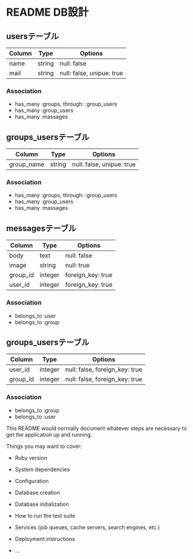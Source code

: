 # README DB設計

## usersテーブル

|Column|Type|Options|
|------|----|-------|
|name|string|null: false|
|mail|string|null: false, unipue: true|

### Association
- has_many :groups, through: :group_users
- has_many :group_users
- has_many :massages

## groups_usersテーブル

|Column|Type|Options|
|------|----|-------|
|group_name|string|null: false, unipue: true|

### Association
- has_many :groups, through: :group_users
- has_many :group_users
- has_many :massages

## messagesテーブル

|Column|Type|Options|
|------|----|-------|
|body|text|null: false|
|image|string|null: true|
|group_id|integer|foreign_key: true|
|user_id|integer|foreign_key: true|
### Association
- belongs_to :user
- belongs_to :group


## groups_usersテーブル

|Column|Type|Options|
|------|----|-------|
|user_id|integer|null: false, foreign_key: true|
|group_id|integer|null: false, foreign_key: true|

### Association
- belongs_to :group
- belongs_to :user

This README would normally document whatever steps are necessary to get the
application up and running.

Things you may want to cover:

* Ruby version

* System dependencies

* Configuration

* Database creation

* Database initialization

* How to run the test suite

* Services (job queues, cache servers, search engines, etc.)

* Deployment instructions

* ...
